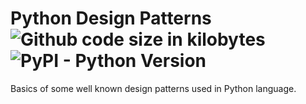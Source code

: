 # Python Design Patterns ![Github code size in kilobytes](https://img.shields.io/badge/code%20size-14.7kB-green.svg) ![PyPI - Python Version](https://img.shields.io/pypi/pyversions/Django.svg)
Basics of some well known design patterns used in Python language.
